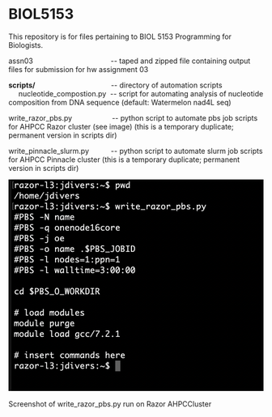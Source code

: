 # BIOL5153
This repository is for files pertaining to BIOL 5153 Programming for Biologists.

assn03 &nbsp;&nbsp;&nbsp;&nbsp;&nbsp;&nbsp;&nbsp;&nbsp;&nbsp;&nbsp;&nbsp;&nbsp;&nbsp;&nbsp;&nbsp;&nbsp;&nbsp;&nbsp;&nbsp;&nbsp;&nbsp;&nbsp;&nbsp;&nbsp;&nbsp;&nbsp;&nbsp;&nbsp;&nbsp;&nbsp;&nbsp;&nbsp;&nbsp;&nbsp;&nbsp;&nbsp;&nbsp; -- taped and zipped file containing output files for submission for hw assignment 03

**scripts/**&nbsp;&nbsp;&nbsp;&nbsp;&nbsp;&nbsp;&nbsp;&nbsp;&nbsp;&nbsp;&nbsp;&nbsp;&nbsp;&nbsp;&nbsp;&nbsp;&nbsp;&nbsp;&nbsp;&nbsp;&nbsp;&nbsp;&nbsp;&nbsp;&nbsp;&nbsp;&nbsp;&nbsp;&nbsp;&nbsp;&nbsp;&nbsp;&nbsp;&nbsp;&nbsp;&nbsp;&nbsp;&nbsp;-- directory of automation scripts  
&nbsp;&nbsp;&nbsp;&nbsp;&nbsp;nucleotide_compostion.py&nbsp; -- script for automating analysis of nucleotide composition from DNA sequence (default: Watermelon nad4L seq)

write_razor_pbs.py&nbsp;&nbsp;&nbsp;&nbsp;&nbsp;&nbsp;&nbsp;&nbsp;&nbsp;&nbsp;&nbsp;&nbsp;&nbsp;&nbsp;&nbsp;&nbsp;&nbsp;&nbsp;&nbsp; -- python script to automate pbs job scripts for AHPCC Razor cluster (see image) (this is a temporary duplicate; permanent version in scripts dir)

write_pinnacle_slurm.py&nbsp;&nbsp;&nbsp;&nbsp;&nbsp;&nbsp;&nbsp;&nbsp;&nbsp;&nbsp; -- python script to automate slurm job scripts for AHPCC Pinnacle cluster (this is a temporary duplicate; permanent version in scripts dir)

![Screenshot of write_razor_pbs.py run on cluster](images/pbs.screenshot.png)

Screenshot of write_razor_pbs.py run on Razor AHPCCluster

